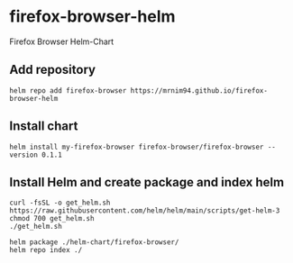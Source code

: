 # firefox-browser-helm
Firefox Browser Helm-Chart

## Add repository
```
helm repo add firefox-browser https://mrnim94.github.io/firefox-browser-helm
```

## Install chart

```
helm install my-firefox-browser firefox-browser/firefox-browser --version 0.1.1
```

## Install Helm and create package and index helm

```
curl -fsSL -o get_helm.sh https://raw.githubusercontent.com/helm/helm/main/scripts/get-helm-3
chmod 700 get_helm.sh
./get_helm.sh

helm package ./helm-chart/firefox-browser/
helm repo index ./
```  